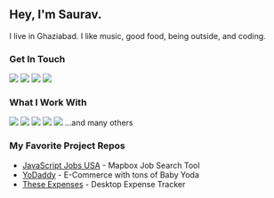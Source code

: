 ## Hey, I'm Saurav.

I live in Ghaziabad. I like music, good food, being outside, and coding.

### Get In Touch

<a href="mailto:spratihast9@gmail.com"><img src="https://img.shields.io/badge/Gmail-D14836?style=for-the-badge&logo=gmail&logoColor=white"></a> <a href="https://www.linkedin.com/in/saurav-pratihast/"><img src="https://img.shields.io/badge/LinkedIn-0077B5?style=for-the-badge&logo=linkedin&logoColor=white"></a> <a href="https://www.youtube.com/channel/UCb2lzCXS8i0Qb7AOj1g-8lA"><img src="https://img.shields.io/badge/YouTube-FF0000?style=for-the-badge&logo=youtube&logoColor=white"></a> <a href="#"><img src="https://img.shields.io/badge/portfolio-0A0A0A?style=for-the-badge&logo=dev.to&logoColor=white"></a>

### What I Work With

<img src="https://img.shields.io/badge/JavaScript-F7DF1E?style=for-the-badge&logo=javascript&logoColor=black"> <img src="https://img.shields.io/badge/Node.js-43853D?style=for-the-badge&logo=node.js&logoColor=white"> <img src="https://img.shields.io/badge/HTML5-E34F26?style=for-the-badge&logo=html5&logoColor=white"> <img src="https://img.shields.io/badge/CSS3-1572B6?style=for-the-badge&logo=css3&logoColor=white"> <img src="https://img.shields.io/badge/React-20232A?style=for-the-badge&logo=react&logoColor=61DAFB">
...and many others

### My Favorite Project Repos

- <a href="https://github.com/2009-fsa-cs-ashes-archers/JobMapApp">JavaScript Jobs USA</a> - Mapbox Job Search Tool
- <a href="https://github.com/FSA-2009-Revenge-of-the-Shoppers/Grace-Shopper">YoDaddy</a> - E-Commerce with tons of Baby Yoda
- <a href="https://github.com/KungoJung/expense-tracker-electron">These Expenses</a> - Desktop Expense Tracker
